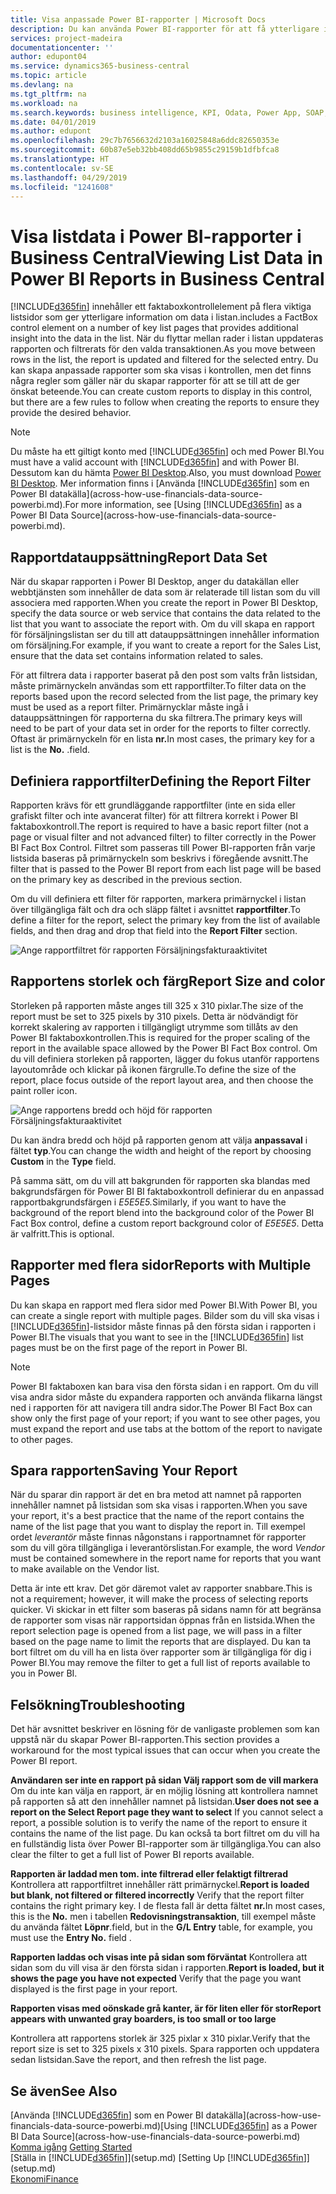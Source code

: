 ```yaml
---
title: Visa anpassade Power BI-rapporter | Microsoft Docs
description: Du kan använda Power BI-rapporter för att få ytterligare information om data i listor.
services: project-madeira
documentationcenter: ''
author: edupont04
ms.service: dynamics365-business-central
ms.topic: article
ms.devlang: na
ms.tgt_pltfrm: na
ms.workload: na
ms.search.keywords: business intelligence, KPI, Odata, Power App, SOAP, analysis
ms.date: 04/01/2019
ms.author: edupont
ms.openlocfilehash: 29c7b7656632d2103a16025848a6ddc82650353e
ms.sourcegitcommit: 60b87e5eb32bb408dd65b9855c29159b1dfbfca8
ms.translationtype: HT
ms.contentlocale: sv-SE
ms.lasthandoff: 04/29/2019
ms.locfileid: "1241608"
---
```

# <a name="viewing-list-data-in-power-bi-reports-in-business-central"></a><span data-ttu-id="e5755-103">Visa listdata i Power BI-rapporter i Business Central</span><span class="sxs-lookup"><span data-stu-id="e5755-103">Viewing List Data in Power BI Reports in Business Central</span></span> 
[!INCLUDE[d365fin](includes/d365fin_md.md)] <span data-ttu-id="e5755-104">innehåller ett faktaboxkontrollelement på flera viktiga listsidor som ger ytterligare information om data i listan.</span><span class="sxs-lookup"><span data-stu-id="e5755-104">includes a FactBox control element on a number of key list pages that provides additional insight into the data in the list.</span></span> <span data-ttu-id="e5755-105">När du flyttar mellan rader i listan uppdateras rapporten och filtrerats för den valda transaktionen.</span><span class="sxs-lookup"><span data-stu-id="e5755-105">As you move between rows in the list, the report is updated and filtered for the selected entry.</span></span> <span data-ttu-id="e5755-106">Du kan skapa anpassade rapporter som ska visas i kontrollen, men det finns några regler som gäller när du skapar rapporter för att se till att de ger önskat beteende.</span><span class="sxs-lookup"><span data-stu-id="e5755-106">You can create custom reports to display in this control, but there are a few rules to follow when creating the reports to ensure they provide the desired behavior.</span></span>  

> [!NOTE]  
>   <span data-ttu-id="e5755-107">Du måste ha ett giltigt konto med [!INCLUDE[d365fin](includes/d365fin_md.md)] och med Power BI.</span><span class="sxs-lookup"><span data-stu-id="e5755-107">You must have a valid account with [!INCLUDE[d365fin](includes/d365fin_md.md)] and with Power BI.</span></span> <span data-ttu-id="e5755-108">Dessutom kan du hämta [Power BI Desktop](https://powerbi.microsoft.com/en-us/desktop/).</span><span class="sxs-lookup"><span data-stu-id="e5755-108">Also, you must download [Power BI Desktop](https://powerbi.microsoft.com/en-us/desktop/).</span></span> <span data-ttu-id="e5755-109">Mer information finns i [Använda [!INCLUDE[d365fin](includes/d365fin_md.md)] som en Power BI datakälla](across-how-use-financials-data-source-powerbi.md).</span><span class="sxs-lookup"><span data-stu-id="e5755-109">For more information, see [Using [!INCLUDE[d365fin](includes/d365fin_md.md)] as a Power BI Data Source](across-how-use-financials-data-source-powerbi.md).</span></span>  

## <a name="report-data-set"></a><span data-ttu-id="e5755-110">Rapportdatauppsättning</span><span class="sxs-lookup"><span data-stu-id="e5755-110">Report Data Set</span></span>
<span data-ttu-id="e5755-111">När du skapar rapporten i Power BI Desktop, anger du datakällan eller webbtjänsten som innehåller de data som är relaterade till listan som du vill associera med rapporten.</span><span class="sxs-lookup"><span data-stu-id="e5755-111">When you create the report in Power BI Desktop, specify the data source or web service that contains the data related to the list that you want to associate the report with.</span></span> <span data-ttu-id="e5755-112">Om du vill skapa en rapport för försäljningslistan ser du till att datauppsättningen innehåller information om försäljning.</span><span class="sxs-lookup"><span data-stu-id="e5755-112">For example, if you want to create a report for the Sales List, ensure that the data set contains information related to sales.</span></span>  

<span data-ttu-id="e5755-113">För att filtrera data i rapporter baserat på den post som valts från listsidan, måste primärnyckeln användas som ett rapportfilter.</span><span class="sxs-lookup"><span data-stu-id="e5755-113">To filter data on the reports based upon the record selected from the list page, the primary key must be used as a report filter.</span></span> <span data-ttu-id="e5755-114">Primärnycklar måste ingå i datauppsättningen för rapporterna du ska filtrera.</span><span class="sxs-lookup"><span data-stu-id="e5755-114">The primary keys will need to be part of your data set in order for the reports to filter correctly.</span></span> <span data-ttu-id="e5755-115">Oftast är primärnyckeln för en lista **nr.**</span><span class="sxs-lookup"><span data-stu-id="e5755-115">In most cases, the primary key for a list is the **No.**</span></span> <span data-ttu-id="e5755-116">.</span><span class="sxs-lookup"><span data-stu-id="e5755-116">field.</span></span>  

## <a name="defining-the-report-filter"></a><span data-ttu-id="e5755-117">Definiera rapportfilter</span><span class="sxs-lookup"><span data-stu-id="e5755-117">Defining the Report Filter</span></span>
<span data-ttu-id="e5755-118">Rapporten krävs för ett grundläggande rapportfilter (inte en sida eller grafiskt filter och inte avancerat filter) för att filtrera korrekt i Power BI faktaboxkontroll.</span><span class="sxs-lookup"><span data-stu-id="e5755-118">The report is required to have a basic report filter (not a page or visual filter and not advanced filter) to filter correctly in the Power BI Fact Box Control.</span></span> <span data-ttu-id="e5755-119">Filtret som passeras till Power BI-rapporten från varje listsida baseras på primärnyckeln som beskrivs i föregående avsnitt.</span><span class="sxs-lookup"><span data-stu-id="e5755-119">The filter that is passed to the Power BI report from each list page will be based on the primary key as described in the previous section.</span></span>  

<span data-ttu-id="e5755-120">Om du vill definiera ett filter för rapporten, markera primärnyckel i listan över tillgängliga fält och dra och släpp fältet i avsnittet **rapportfilter**.</span><span class="sxs-lookup"><span data-stu-id="e5755-120">To define a filter for the report, select the primary key from the list of available fields, and then drag and drop that field into the **Report Filter** section.</span></span>  

![Ange rapportfiltret för rapporten Försäljningsfakturaaktivitet](./media/across-how-use-powerbi-reports-factbox/financials-powerbi-report-filter.png)

## <a name="report-size-and-color"></a><span data-ttu-id="e5755-122">Rapportens storlek och färg</span><span class="sxs-lookup"><span data-stu-id="e5755-122">Report Size and color</span></span>
<span data-ttu-id="e5755-123">Storleken på rapporten måste anges till 325 x 310 pixlar.</span><span class="sxs-lookup"><span data-stu-id="e5755-123">The size of the report must be set to 325 pixels by 310 pixels.</span></span> <span data-ttu-id="e5755-124">Detta är nödvändigt för korrekt skalering av rapporten i tillgängligt utrymme som tillåts av den Power BI faktaboxkontrollen.</span><span class="sxs-lookup"><span data-stu-id="e5755-124">This is required for the proper scaling of the report in the available space allowed by the Power BI Fact Box control.</span></span> <span data-ttu-id="e5755-125">Om du vill definiera storleken på rapporten, lägger du fokus utanför rapportens layoutområde och klickar på ikonen färgrulle.</span><span class="sxs-lookup"><span data-stu-id="e5755-125">To define the size of the report, place focus outside of the report layout area, and then choose the paint roller icon.</span></span>

![Ange rapportens bredd och höjd för rapporten Försäljningsfakturaaktivitet](./media/across-how-use-powerbi-reports-factbox/financials-powerbi-report-sizing.png)

<span data-ttu-id="e5755-127">Du kan ändra bredd och höjd på rapporten genom att välja **anpassaval** i fältet **typ**.</span><span class="sxs-lookup"><span data-stu-id="e5755-127">You can change the width and height of the report by choosing **Custom** in the **Type** field.</span></span>

<span data-ttu-id="e5755-128">På samma sätt, om du vill att bakgrunden för rapporten ska blandas med bakgrundsfärgen för Power BI BI faktaboxkontroll definierar du en anpassad rapportbakgrundsfärgen i *E5E5E5.*</span><span class="sxs-lookup"><span data-stu-id="e5755-128">Similarly, if you want to have the background of the report blend into the background color of the Power BI Fact Box control, define a custom report background color of *E5E5E5*.</span></span> <span data-ttu-id="e5755-129">Detta är valfritt.</span><span class="sxs-lookup"><span data-stu-id="e5755-129">This is optional.</span></span>  

## <a name="reports-with-multiple-pages"></a><span data-ttu-id="e5755-130">Rapporter med flera sidor</span><span class="sxs-lookup"><span data-stu-id="e5755-130">Reports with Multiple Pages</span></span>
<span data-ttu-id="e5755-131">Du kan skapa en rapport med flera sidor med Power BI.</span><span class="sxs-lookup"><span data-stu-id="e5755-131">With Power BI, you can create a single report with multiple pages.</span></span> <span data-ttu-id="e5755-132">Bilder som du vill ska visas i [!INCLUDE[d365fin](includes/d365fin_md.md)]-listsidor måste finnas på den första sidan i rapporten i Power BI.</span><span class="sxs-lookup"><span data-stu-id="e5755-132">The visuals that you want to see in the [!INCLUDE[d365fin](includes/d365fin_md.md)] list pages must be on the first page of the report in Power BI.</span></span>  

> [!NOTE]  
>  <span data-ttu-id="e5755-133">Power BI faktaboxen kan bara visa den första sidan i en rapport. Om du vill visa andra sidor måste du expandera rapporten och använda flikarna längst ned i rapporten för att navigera till andra sidor.</span><span class="sxs-lookup"><span data-stu-id="e5755-133">The Power BI Fact Box can show only the first page of your report; if you want to see other pages, you must expand the report and use tabs at the bottom of the report to navigate to other pages.</span></span>  

## <a name="saving-your-report"></a><span data-ttu-id="e5755-134">Spara rapporten</span><span class="sxs-lookup"><span data-stu-id="e5755-134">Saving Your Report</span></span>

<span data-ttu-id="e5755-135">När du sparar din rapport är det en bra metod att namnet på rapporten innehåller namnet på listsidan som ska visas i rapporten.</span><span class="sxs-lookup"><span data-stu-id="e5755-135">When you save your report, it's a best practice that the name of the report contains the name of the list page that you want to display the report in.</span></span> <span data-ttu-id="e5755-136">Till exempel ordet *leverantör* måste finnas någonstans i rapportnamnet för rapporter som du vill göra tillgängliga i leverantörslistan.</span><span class="sxs-lookup"><span data-stu-id="e5755-136">For example, the word *Vendor* must be contained somewhere in the report name for reports that you want to make available on the Vendor list.</span></span>  

<span data-ttu-id="e5755-137">Detta är inte ett krav. Det gör däremot valet av rapporter snabbare.</span><span class="sxs-lookup"><span data-stu-id="e5755-137">This is not a requirement; however, it will make the process of selecting reports quicker.</span></span> <span data-ttu-id="e5755-138">Vi skickar in ett filter som baseras på sidans namn för att begränsa de rapporter som visas när rapportsidan öppnas från en listsida.</span><span class="sxs-lookup"><span data-stu-id="e5755-138">When the report selection page is opened from a list page, we will pass in a filter based on the page name to limit the reports that are displayed.</span></span>  <span data-ttu-id="e5755-139">Du kan ta bort filtret om du vill ha en lista över rapporter som är tillgängliga för dig i Power BI.</span><span class="sxs-lookup"><span data-stu-id="e5755-139">You may remove the filter to get a full list of reports available to you in Power BI.</span></span>  

## <a name="troubleshooting"></a><span data-ttu-id="e5755-140">Felsökning</span><span class="sxs-lookup"><span data-stu-id="e5755-140">Troubleshooting</span></span>
<span data-ttu-id="e5755-141">Det här avsnittet beskriver en lösning för de vanligaste problemen som kan uppstå när du skapar Power BI-rapporten.</span><span class="sxs-lookup"><span data-stu-id="e5755-141">This section provides a workaround for the most typical issues that can occur when you create the Power BI report.</span></span>  

<span data-ttu-id="e5755-142">**Användaren ser inte en rapport på sidan Välj rapport som de vill markera** Om du inte kan välja en rapport, är en möjlig lösning att kontrollera namnet på rapporten så att den innehåller namnet på listsidan.</span><span class="sxs-lookup"><span data-stu-id="e5755-142">**User does not see a report on the Select Report page they want to select** If you cannot select a report, a possible solution is to verify the name of the report to ensure it contains the name of the list page.</span></span> <span data-ttu-id="e5755-143">Du kan också ta bort filtret om du vill ha en fullständig lista över Power BI-rapporter som är tillgängliga.</span><span class="sxs-lookup"><span data-stu-id="e5755-143">You can also clear the filter to get a full list of Power BI reports available.</span></span>  

<span data-ttu-id="e5755-144">**Rapporten är laddad men tom. inte filtrerad eller felaktigt filtrerad** Kontrollera att rapportfiltret innehåller rätt primärnyckel.</span><span class="sxs-lookup"><span data-stu-id="e5755-144">**Report is loaded but blank, not filtered or filtered incorrectly** Verify that the report filter contains the right primary key.</span></span> <span data-ttu-id="e5755-145">I de flesta fall är detta fältet **nr.**</span><span class="sxs-lookup"><span data-stu-id="e5755-145">In most cases, this is the **No.**</span></span> <span data-ttu-id="e5755-146">men i tabellen **Redovisningstransaktion**, till exempel måste du använda fältet **Löpnr**.</span><span class="sxs-lookup"><span data-stu-id="e5755-146">field, but in the **G/L Entry** table, for example, you must use the **Entry No.** field  .</span></span>

<span data-ttu-id="e5755-147">**Rapporten laddas och visas inte på sidan som förväntat** Kontrollera att sidan som du vill visa är den första sidan i rapporten.</span><span class="sxs-lookup"><span data-stu-id="e5755-147">**Report is loaded, but it shows the page you have not expected** Verify that the page you want displayed is the first page in your report.</span></span>  

<span data-ttu-id="e5755-148">**Rapporten visas med oönskade grå kanter, är för liten eller för stor**</span><span class="sxs-lookup"><span data-stu-id="e5755-148">**Report appears with unwanted gray boarders, is too small or too large**</span></span>

<span data-ttu-id="e5755-149">Kontrollera att rapportens storlek är 325 pixlar x 310 pixlar.</span><span class="sxs-lookup"><span data-stu-id="e5755-149">Verify that the report size is set to 325 pixels x 310 pixels.</span></span> <span data-ttu-id="e5755-150">Spara rapporten och uppdatera sedan listsidan.</span><span class="sxs-lookup"><span data-stu-id="e5755-150">Save the report, and then refresh the list page.</span></span>  

## <a name="see-also"></a><span data-ttu-id="e5755-151">Se även</span><span class="sxs-lookup"><span data-stu-id="e5755-151">See Also</span></span>
<span data-ttu-id="e5755-152">[Använda [!INCLUDE[d365fin](includes/d365fin_md.md)] som en Power BI datakälla](across-how-use-financials-data-source-powerbi.md)</span><span class="sxs-lookup"><span data-stu-id="e5755-152">[Using [!INCLUDE[d365fin](includes/d365fin_md.md)] as a Power BI Data Source](across-how-use-financials-data-source-powerbi.md)</span></span>  
<span data-ttu-id="e5755-153">[Komma igång](product-get-started.md)  </span><span class="sxs-lookup"><span data-stu-id="e5755-153">[Getting Started](product-get-started.md)  </span></span>  
<span data-ttu-id="e5755-154">[Ställa in [!INCLUDE[d365fin](includes/d365fin_md.md)]](setup.md)  </span><span class="sxs-lookup"><span data-stu-id="e5755-154">[Setting Up [!INCLUDE[d365fin](includes/d365fin_md.md)]](setup.md)  </span></span>  
[<span data-ttu-id="e5755-155">Ekonomi</span><span class="sxs-lookup"><span data-stu-id="e5755-155">Finance</span></span>](finance.md)  
